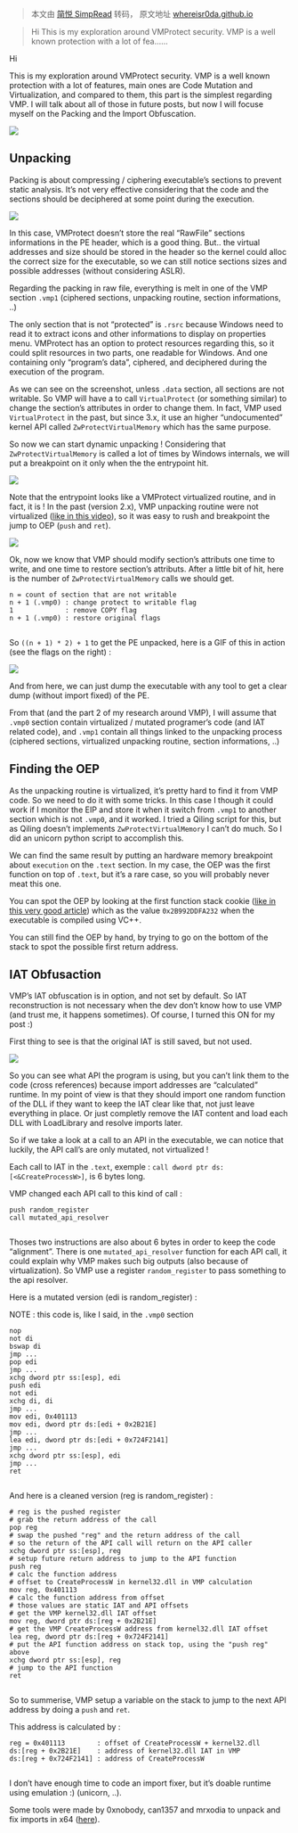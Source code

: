 > 本文由 [简悦 SimpRead](http://ksria.com/simpread/) 转码， 原文地址 [whereisr0da.github.io](https://whereisr0da.github.io/blog/posts/2021-01-05-vmp-1/)

> Hi This is my exploration around VMProtect security. VMP is a well known protection with a lot of fea......

Hi

This is my exploration around VMProtect security. VMP is a well known protection with a lot of features, main ones are Code Mutation and Virtualization, and compared to them, this part is the simplest regarding VMP. I will talk about all of those in future posts, but now I will focuse myself on the Packing and the Import Obfuscation.

![](https://whereisr0da.github.io/blog/post_images/vmp_2/Screenshot_677.png)

Unpacking
---------

Packing is about compressing / ciphering executable’s sections to prevent static analysis. It’s not very effective considering that the code and the sections should be deciphered at some point during the execution.

![](https://whereisr0da.github.io/blog/post_images/vmp_2/Screenshot_675.png)

In this case, VMProtect doesn’t store the real “RawFile” sections informations in the PE header, which is a good thing. But.. the virtual addresses and size should be stored in the header so the kernel could alloc the correct size for the executable, so we can still notice sections sizes and possible addresses (without considering ASLR).

Regarding the packing in raw file, everything is melt in one of the VMP section `.vmp1` (ciphered sections, unpacking routine, section informations, ..)

The only section that is not “protected” is `.rsrc` because Windows need to read it to extract icons and other informations to display on properties menu. VMProtect has an option to protect resources regarding this, so it could split resources in two parts, one readable for Windows. And one containing only “program’s data”, ciphered, and deciphered during the execution of the program.

As we can see on the screenshot, unless `.data` section, all sections are not writable. So VMP will have a to call `VirtualProtect` (or something similar) to change the section’s attributes in order to change them. In fact, VMP used `VirtualProtect` in the past, but since 3.x, it use an higher “undocumented” kernel API called `ZwProtectVirtualMemory` which has the same purpose.

So now we can start dynamic unpacking ! Considering that `ZwProtectVirtualMemory` is called a lot of times by Windows internals, we will put a breakpoint on it only when the the entrypoint hit.

![](https://whereisr0da.github.io/blog/post_images/vmp_2/Screenshot_189.png)

Note that the entrypoint looks like a VMProtect virtualized routine, and in fact, it is ! In the past (version 2.x), VMP unpacking routine were not virtualized ([like in this video](https://www.youtube.com/watch?v=aoa89Khfgr0)), so it was easy to rush and breakpoint the jump to OEP (`push` and `ret`).

![](https://whereisr0da.github.io/blog/post_images/vmp_2/Screenshot_190.png)

Ok, now we know that VMP should modify section’s attributs one time to write, and one time to restore section’s attributs. After a little bit of hit, here is the number of `ZwProtectVirtualMemory` calls we should get.

```
n = count of section that are not writable
n + 1 (.vmp0) : change protect to writable flag
1             : remove COPY flag
n + 1 (.vmp0) : restore original flags


```

So `((n + 1) * 2) + 1` to get the PE unpacked, here is a GIF of this in action (see the flags on the right) :

![](https://whereisr0da.github.io/blog/post_images/vmp_2/44.gif)

And from here, we can just dump the executable with any tool to get a clear dump (without import fixed) of the PE.

From that (and the part 2 of my research around VMP), I will assume that `.vmp0` section contain virtualized / mutated programer’s code (and IAT related code), and `.vmp1` contain all things linked to the unpacking process (ciphered sections, virtualized unpacking routine, section informations, ..)

Finding the OEP
---------------

As the unpacking routine is virtualized, it’s pretty hard to find it from VMP code. So we need to do it with some tricks. In this case I though it could work if I monitor the EIP and store it when it switch from `.vmp1` to another section which is not `.vmp0`, and it worked. I tried a Qiling script for this, but as Qiling doesn’t implements `ZwProtectVirtualMemory` I can’t do much. So I did an unicorn python script to accomplish this.

We can find the same result by putting an hardware memory breakpoint about `execution` on the `.text` section. In my case, the OEP was the first function on top of `.text`, but it’s a rare case, so you will probably never meat this one.

You can spot the OEP by looking at the first function stack cookie ([like in this very good article](https://baboonrce.github.io/category/unpacking.html)) which as the value `0x2B992DDFA232` when the executable is compiled using VC++.

You can still find the OEP by hand, by trying to go on the bottom of the stack to spot the possible first return address.

IAT Obfusaction
---------------

VMP’s IAT obfuscation is in option, and not set by default. So IAT reconstruction is not necessary when the dev don’t know how to use VMP (and trust me, it happens sometimes). Of course, I turned this ON for my post :)

First thing to see is that the original IAT is still saved, but not used.

![](https://whereisr0da.github.io/blog/post_images/vmp_2/Screenshot_676.png)

So you can see what API the program is using, but you can’t link them to the code (cross references) because import addresses are “calculated” runtime. In my point of view is that they should import one random function of the DLL if they want to keep the IAT clear like that, not just leave everything in place. Or just completly remove the IAT content and load each DLL with LoadLibrary and resolve imports later.

So if we take a look at a call to an API in the executable, we can notice that luckily, the API call’s are only mutated, not virtualized !

Each call to IAT in the `.text`, exemple : `call dword ptr ds:[<&CreateProcessW>]`, is 6 bytes long.

VMP changed each API call to this kind of call :

```
push random_register
call mutated_api_resolver 


```

Thoses two instructions are also about 6 bytes in order to keep the code “alignment”. There is one `mutated_api_resolver` function for each API call, it could explain why VMP makes such big outputs (also because of virtualization). So VMP use a register `random_register` to pass something to the api resolver.

Here is a mutated version (edi is random_register) :

NOTE : this code is, like I said, in the `.vmp0` section

```
nop
not di
bswap di
jmp ...
pop edi
jmp ...
xchg dword ptr ss:[esp], edi 
push edi
not edi 
xchg di, di 
jmp ...
mov edi, 0x401113
mov edi, dword ptr ds:[edi + 0x2B21E] 
jmp ...
lea edi, dword ptr ds:[edi + 0x724F2141] 
jmp ...
xchg dword ptr ss:[esp], edi
jmp ...  
ret 


```

And here is a cleaned version (reg is random_register) :

```
# reg is the pushed register
# grab the return address of the call
pop reg
# swap the pushed "reg" and the return address of the call
# so the return of the API call will return on the API caller
xchg dword ptr ss:[esp], reg 
# setup future return address to jump to the API function
push reg 
# calc the function address
# offset to CreateProcessW in kernel32.dll in VMP calculation
mov reg, 0x401113 
# calc the function address from offset
# those values are static IAT and API offsets
# get the VMP kernel32.dll IAT offset
mov reg, dword ptr ds:[reg + 0x2B21E]
# get the VMP CreateProcessW address from kernel32.dll IAT offset
lea reg, dword ptr ds:[reg + 0x724F2141]
# put the API function address on stack top, using the "push reg" above
xchg dword ptr ss:[esp], reg  
# jump to the API function
ret 


```

So to summerise, VMP setup a variable on the stack to jump to the next API address by doing a `push` and `ret`.

This address is calculated by :

```
reg = 0x401113        : offset of CreateProcessW + kernel32.dll
ds:[reg + 0x2B21E]    : address of kernel32.dll IAT in VMP
ds:[reg + 0x724F2141] : address of CreateProcessW


```

I don’t have enough time to code an import fixer, but it’s doable runtime using emulation :) (unicorn, ..).

Some tools were made by 0xnobody, can1357 and mrxodia to unpack and fix imports in x64 ([here](https://github.com/0xnobody/vmpdump)).